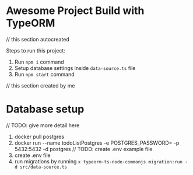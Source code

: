 # Awesome Project Build with TypeORM
// this section autocreated

Steps to run this project:

1. Run `npm i` command
2. Setup database settings inside `data-source.ts` file
3. Run `npm start` command

// this section created by me

# Database setup
// TODO: give more detail here
1. docker pull postgres
2. docker run --name todoListPostgres -e POSTGRES_PASSWORD=<yourpassword> -p 5432:5432 -d postgres
// TODO: create .env example file
3. create .env file
4. run migrations by running `x typeorm-ts-node-commonjs migration:run -d src/data-source.ts`
